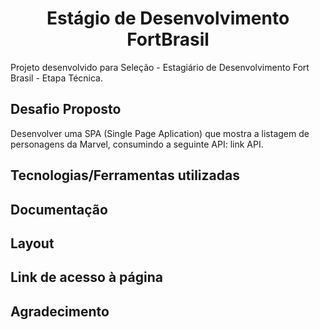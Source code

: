 <div align="center">
  
# Estágio de Desenvolvimento FortBrasil
  
</div>

Projeto desenvolvido para Seleção - Estagiário de Desenvolvimento Fort Brasil - Etapa Técnica.

## Desafio Proposto

Desenvolver uma SPA (Single Page Aplication) que mostra a listagem de personagens da Marvel, consumindo a seguinte API: link API.


## Tecnologias/Ferramentas utilizadas


## Documentação


## Layout


## Link de acesso à página


## Agradecimento
